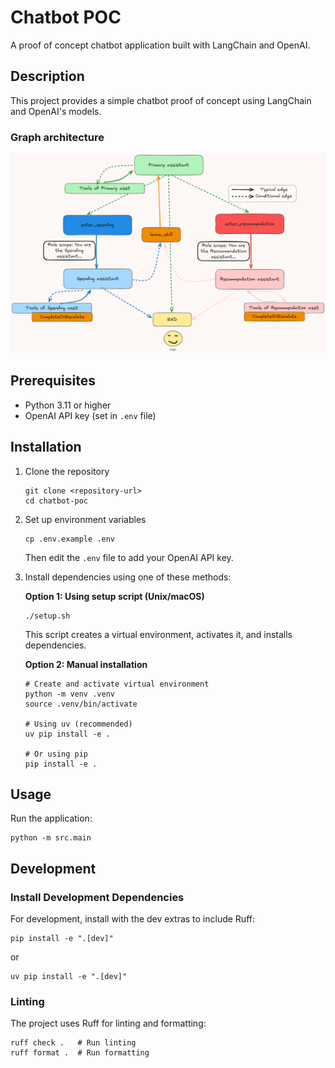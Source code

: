 # Chatbot POC

A proof of concept chatbot application built with LangChain and OpenAI.

## Description

This project provides a simple chatbot proof of concept using LangChain and OpenAI's models.

### Graph architecture

![Graph](graph.webp)

## Prerequisites

- Python 3.11 or higher
- OpenAI API key (set in `.env` file)

## Installation

1. Clone the repository
   ```
   git clone <repository-url>
   cd chatbot-poc
   ```

2. Set up environment variables
   ```
   cp .env.example .env
   ```
   Then edit the `.env` file to add your OpenAI API key.

3. Install dependencies using one of these methods:

   **Option 1: Using setup script (Unix/macOS)**
   ```
   ./setup.sh
   ```
   This script creates a virtual environment, activates it, and installs dependencies.

   **Option 2: Manual installation**
   ```
   # Create and activate virtual environment
   python -m venv .venv
   source .venv/bin/activate
   
   # Using uv (recommended)
   uv pip install -e .
   
   # Or using pip
   pip install -e .
   ```

## Usage

Run the application:

```
python -m src.main
```

## Development

### Install Development Dependencies

For development, install with the dev extras to include Ruff:

```
pip install -e ".[dev]"
```
or 
```
uv pip install -e ".[dev]"
```

### Linting

The project uses Ruff for linting and formatting:

```
ruff check .   # Run linting
ruff format .  # Run formatting
```
